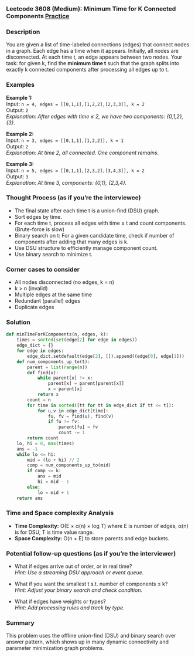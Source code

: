 ### Leetcode 3608 (Medium): Minimum Time for K Connected Components [Practice](https://leetcode.com/problems/minimum-time-for-k-connected-components)

### Description  
You are given a list of time-labeled connections (edges) that connect nodes in a graph. Each edge has a time when it appears. Initially, all nodes are disconnected. At each time t, an edge appears between two nodes. Your task: for given k, find the **minimum time t** such that the graph splits into exactly k connected components after processing all edges up to t.

### Examples  

**Example 1:**  
Input: `n = 4, edges = [[0,1,1],[1,2,2],[2,3,3]], k = 2`  
Output: `2`  
*Explanation: After edges with time ≤ 2, we have two components: {0,1,2}, {3}.*

**Example 2:**  
Input: `n = 3, edges = [[0,1,1],[1,2,2]], k = 1`  
Output: `2`  
*Explanation: At time 2, all connected. One component remains.*

**Example 3:**  
Input: `n = 5, edges = [[0,1,1],[2,3,2],[3,4,3]], k = 2`  
Output: `3`  
*Explanation: At time 3, components: {0,1}, {2,3,4}.*

### Thought Process (as if you’re the interviewee)  
- The final state after each time t is a union-find (DSU) graph.
- Sort edges by time.
- For each time t, process all edges with time ≤ t and count components. (Brute-force is slow)
- Binary search on t: For a given candidate time, check if number of components after adding that many edges is k.
- Use DSU structure to efficiently manage component count.
- Use binary search to minimize t.

### Corner cases to consider  
- All nodes disconnected (no edges, k = n)
- k > n (invalid)
- Multiple edges at the same time
- Redundant (parallel) edges
- Duplicate edges

### Solution

```python
def minTimeForKComponents(n, edges, k):
    times = sorted(set(edge[2] for edge in edges))
    edge_dict = {}
    for edge in edges:
        edge_dict.setdefault(edge[2], []).append((edge[0], edge[1]))
    def num_components_up_to(t):
        parent = list(range(n))
        def find(x):
            while parent[x] != x:
                parent[x] = parent[parent[x]]
                x = parent[x]
            return x
        count = n
        for time in sorted([tt for tt in edge_dict if tt <= t]):
            for u,v in edge_dict[time]:
                fu, fv = find(u), find(v)
                if fu != fv:
                    parent[fu] = fv
                    count -= 1
        return count
    lo, hi = 0, max(times)
    ans = -1
    while lo <= hi:
        mid = (lo + hi) // 2
        comp = num_components_up_to(mid)
        if comp <= k:
            ans = mid
            hi = mid - 1
        else:
            lo = mid + 1
    return ans
```

### Time and Space complexity Analysis  

- **Time Complexity:** O(E × α(n) × log T) where E is number of edges, α(n) is for DSU, T is time value range.
- **Space Complexity:** O(n + E) to store parents and edge buckets.

### Potential follow-up questions (as if you’re the interviewer)  

- What if edges arrive out of order, or in real time?  
  *Hint: Use a streaming DSU approach or event queue.*

- What if you want the smallest t s.t. number of components ≤ k?  
  *Hint: Adjust your binary search and check condition.*

- What if edges have weights or types?  
  *Hint: Add processing rules and track by type.*

### Summary
This problem uses the offline union-find (DSU) and binary search over answer pattern, which shows up in many dynamic connectivity and parameter minimization graph problems.